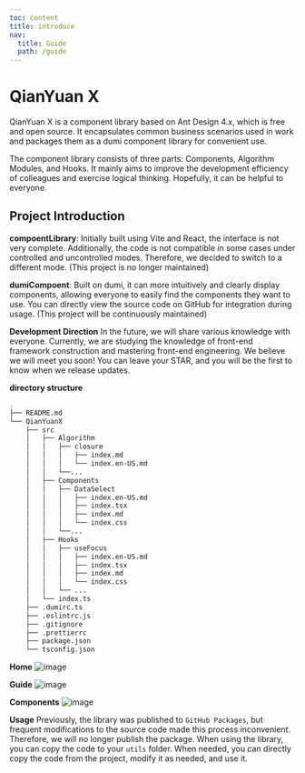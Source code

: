 ```yaml
---
toc: content
title: introduce
nav:
  title: Guide
  path: /guide
---
```


# QianYuan X

QianYuan X is a component library based on Ant Design 4.x, which is free and open source. It encapsulates common business scenarios used in work and packages them as a dumi component library for convenient use.

The component library consists of three parts: Components, Algorithm Modules, and Hooks. It mainly aims to improve the development efficiency of colleagues and exercise logical thinking. Hopefully, it can be helpful to everyone.

## Project Introduction

**compoentLibrary**: Initially built using Vite and React, the interface is not very complete. Additionally, the code is not compatible in some cases under controlled and uncontrolled modes. Therefore, we decided to switch to a different mode. (This project is no longer maintained)

**dumiCompoent**: Built on dumi, it can more intuitively and clearly display components, allowing everyone to easily find the components they want to use. You can directly view the source code on GitHub for integration during usage. (This project will be continuously maintained)

**Development Direction**
In the future, we will share various knowledge with everyone. Currently, we are studying the knowledge of front-end framework construction and mastering front-end engineering. We believe we will meet you soon! You can leave your STAR, and you will be the first to know when we release updates.

**directory structure**

```bash
.
├── README.md
└── QianYuanX
    ├── src
    │   ├── Algorithm
    │   │   ├── closure
    │   │   │   ├── index.md
    │   │   │   └── index.en-US.md
    │   │   └──...
    │   ├── Components
    │   │   ├── DataSelect
    │   │   │   ├── index.en-US.md
    │   │   │   ├── index.tsx
    │   │   │   ├── index.md
    │   │   │   └── index.css
    │   │   └──...
    │   ├── Hooks
    │   │   ├── useFocus
    │   │   │   ├── index.en-US.md
    │   │   │   ├── index.tsx
    │   │   │   ├── index.md
    │   │   │   └── index.css
    │   │   └── ...
    │   └── index.ts
    ├── .dumirc.ts
    ├── .eslintrc.js
    ├── .gitignore
    ├── .prettierrc
    ├── package.json
    └── tsconfig.json

```

**Home**
![image](https://github.com/QianYuana/YuanComponent/assets/102220953/5135899d-830a-4b09-abac-a7a028d48b0d)

**Guide**
![image](https://github.com/QianYuana/YuanComponent/assets/102220953/85da1cd5-885a-4c75-8c39-06fb8cf16c0b)

**Components**
![image](https://github.com/QianYuana/YuanComponent/assets/102220953/6ca01515-b65c-4114-b0d6-90d9ff69807d)

**Usage**
Previously, the library was published to `GitHub Packages`, but frequent modifications to the source code made this process inconvenient. Therefore, we will no longer publish the package. When using the library, you can copy the code to your `utils` folder. When needed, you can directly copy the code from the project, modify it as needed, and use it.

